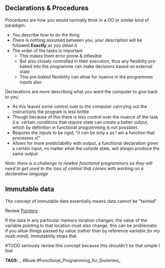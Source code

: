 ## Declarations & Procedures

Procedures are how you would normally think in a OO or similar kind of paradigm: 
* You describe how to do the thing 
* There is nothing assumed between you, your description will be followed __Exactly__ as you detail it.
* The order of the tasks is important
	* This makes them error prone & inflexible
	* But also closely controlled in their execution, thus any flexibilty pre-baked into the programme can make decisions based on external state
	* This pre-baked flexibility can allow for nuance in the programmes inputs also

Declarations are more describing what you _want_ the computer to give back to you:

* As this leaves some control over to the computer carrrying out the instructions the program is less brittle
* Though because of this there is less control over the nuance of the task (i.e. certain conditions that require state can create a better output, which by definition in functional programming is not possible).
* Requires the inputs to be rigid, "it can be only x as I am a function that processes x!"
* Allows for more predictability with output, a functional declaration given a certain input, no matter what the outside state, will always produce the same output

_Note: there is a challenge to newbie functional programmers as they will need to get used to the loss of control that comes with working on a declarative language_

## Immutable data

The concept of immutable data essentially means data cannot be "tainted"

Review [Pointers](Pointers.md)

If the data in any particular memory location changes, the value of the variable pointing to that location must also change, this can be problematic if you allow things passed by value (rather than by reference _variable for my noob mind_), immutability stops that

#TODO seriously review this concept because this shouldn't be that simple I feel

__TAGS:__
_ #Book #Functional_Programming_for_Dummies_

